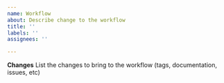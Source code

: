 ```yaml
---
name: Workflow
about: Describe change to the workflow
title: ''
labels: ''
assignees: ''

---
```


**Changes**
List the changes to bring to the workflow (tags, documentation, issues, etc)
